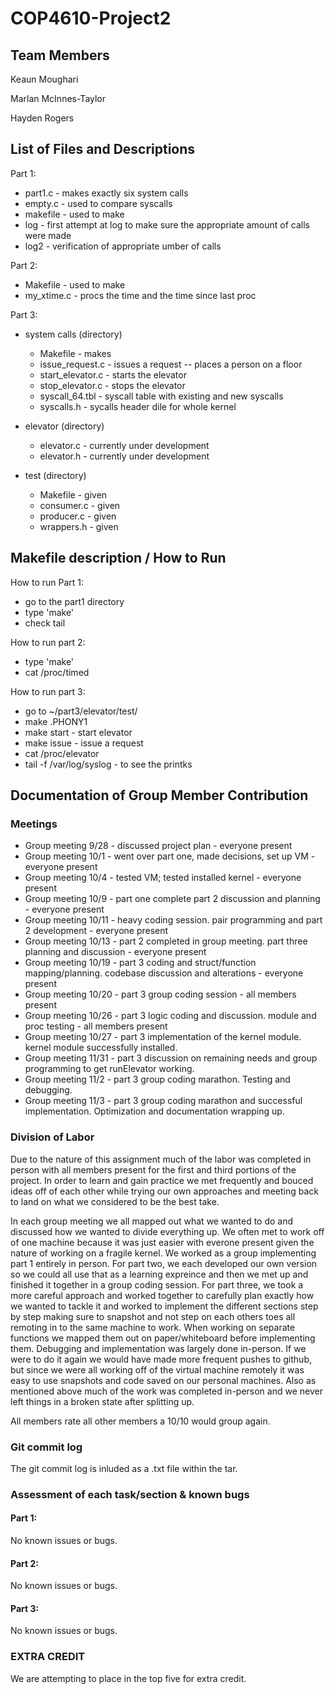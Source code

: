 # COP4610-Project2


## Team Members

Keaun Moughari 

Marlan McInnes-Taylor 

Hayden Rogers

## List of Files and Descriptions

Part 1:

* part1.c - makes exactly six system calls
* empty.c - used to compare syscalls
* makefile - used to make
* log - first attempt at log to make sure the appropriate amount of calls were made
* log2 - verification of appropriate umber of calls


Part 2:

* Makefile - used to make
* my_xtime.c - procs the time and the time since last proc


Part 3:

* system calls (directory)
  * Makefile - makes
  * issue_request.c - issues a request -- places a person on a floor
  * start_elevator.c - starts the elevator 
  * stop_elevator.c - stops the elevator
  * syscall_64.tbl - syscall table with existing and new syscalls
  * syscalls.h - sycalls header dile for whole kernel
  
* elevator (directory)
  * elevator.c - currently under development
  * elevator.h - currently under development
  
* test (directory)
  * Makefile - given
  * consumer.c - given
  * producer.c - given
  * wrappers.h - given


## Makefile description / How to Run

How to run Part 1:
* go to the part1 directory
* type 'make'
* check tail


How to run part 2:
* type 'make'
* cat /proc/timed


How to run part 3:
* go to ~/part3/elevator/test/
* make .PHONY1 
* make start - start elevator
* make issue - issue a request
* cat /proc/elevator
* tail -f /var/log/syslog - to see the printks


## Documentation of Group Member Contribution

### Meetings
* Group meeting 9/28 - discussed project plan - everyone present
* Group meeting 10/1 - went over part one, made decisions, set up VM - everyone present
* Group meeting 10/4 - tested VM; tested installed kernel - everyone present
* Group meeting 10/9 - part one complete part 2 discussion and planning - everyone present
* Group meeting 10/11 - heavy coding session. pair programming and part 2 development - everyone present
* Group meeting 10/13 - part 2 completed in group meeting. part three planning and discussion - everyone present
* Group meeting 10/19 - part 3 coding and struct/function mapping/planning. codebase discussion and alterations - everyone present
* Group meeting 10/20 - part 3 group coding session - all members present
* Group meeting 10/26 - part 3 logic coding and discussion. module and proc testing - all members present
* Group meeting 10/27 - part 3 implementation of the kernel module. kernel module successfully installed.
* Group meeting 11/31 - part 3 discussion on remaining needs and group programming to get runElevator working.
* Group meeting 11/2 - part 3 group coding marathon. Testing and debugging.
* Group meeting 11/3 - part 3 group coding marathon and successful implementation. Optimization and documentation wrapping up.

### Division of Labor
Due to the nature of this assignment much of the labor was completed in person with all members present for the first and third portions
of the project. In order to learn and gain practice we met frequently and bouced ideas off of each other while trying our own approaches
and meeting back to land on what we considered to be the best take. 

In each group meeting we all mapped out what we wanted to do and discussed how we wanted to divide everything up.
We often met to work off of one machine because it was just easier with everone present given the nature of working on a fragile kernel.
We worked as a group implementing part 1 entirely in person. For part two, we each developed our own version so we could all use that 
as a learning expreince and then we met up and finished it together in a group coding session. For part three, we took a more careful
approach and worked together to carefully plan exactly how we wanted to tackle it and worked to implement the different sections step 
by step making sure to snapshot and not step on each others toes all remoting in to the same machine to work. When working on separate 
functions we mapped them out on paper/whiteboard before implementing them. Debugging and implementation was largely done in-person. If
we were to do it again we would have made more frequent pushes to github, but since we were all working off of the virtual machine 
remotely it was easy to use snapshots and code saved on our personal machines. Also as mentioned above much of the work was completed 
in-person and we never left things in a broken state after splitting up.

All members rate all other members a 10/10 would group again.

### Git commit log

The git commit log is inluded as a .txt file within the tar.

### Assessment of each task/section & known bugs

#### Part 1:

No known issues or bugs.

#### Part 2:

No known issues or bugs.

#### Part 3:

No known issues or bugs.

### EXTRA CREDIT

We are attempting to place in the top five for extra credit.
